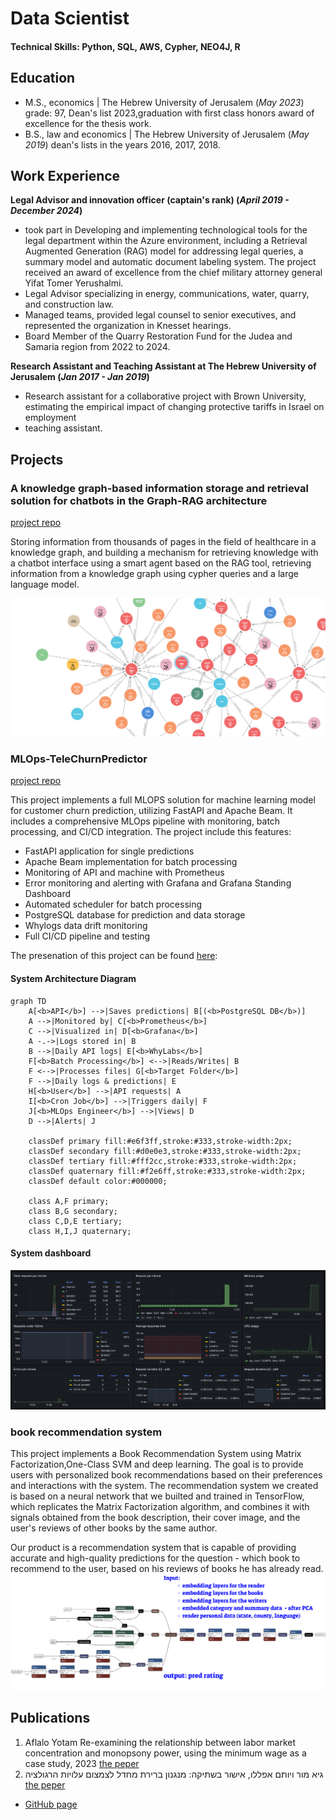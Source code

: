 # Data Scientist

#### Technical Skills: Python, SQL, AWS, Cypher, NEO4J, R

## Education
- M.S., economics	| The Hebrew University of Jerusalem (_May 2023_)
  grade: 97, Dean's list 2023,graduation with first class honors award of excellence for the thesis work. 			        		
- B.S., law and economics | The Hebrew University of Jerusalem (_May 2019_)
  dean's lists in the years 2016, 2017, 2018.

## Work Experience
**Legal Advisor and innovation officer (captain's rank) (_April 2019 - December 2024_)**
- took part in Developing and implementing technological tools for the legal department within the Azure environment, including  a Retrieval Augmented Generation (RAG) model for addressing legal queries, a summary model and automatic document labeling system. The project received an award of excellence from the chief military attorney general Yifat Tomer Yerushalmi.
- Legal Advisor specializing in energy, communications, water, quarry, and construction law.
- Managed teams, provided legal counsel to senior executives, and represented the organization in Knesset hearings.
- Board Member of the Quarry Restoration Fund for the Judea and Samaria region from 2022 to 2024.

**Research Assistant and Teaching Assistant at  The Hebrew University of Jerusalem (_Jan 2017 - Jan 2019_)**
- Research assistant for a collaborative project with Brown University, estimating the empirical impact of changing protective tariffs in Israel on employment
- teaching assistant.

## Projects
### A knowledge graph-based information storage and retrieval solution for chatbots in the Graph-RAG architecture
[project repo](https://github.com/YotamAflalo/chyper-graphRAG-with-langchain-and-neo4j)

Storing information from thousands of pages in the field of healthcare in a knowledge graph, 
and building a mechanism for retrieving knowledge with a chatbot interface using a smart agent based on the RAG tool, 
retrieving information from a knowledge graph using cypher queries and a large language model.

![Knowlage-graph-example](/assets/img/knowlage_graph_example.png)

### MLOps-TeleChurnPredictor

[project repo](https://github.com/YotamAflalo/MLOps-TeleChurnPredictor)

This project implements a full MLOPS solution for machine learning model for customer churn prediction, utilizing FastAPI and Apache Beam. It includes a comprehensive MLOps pipeline with monitoring, batch processing, and CI/CD integration.
The project include this features:
- FastAPI application for single predictions
- Apache Beam implementation for batch processing
- Monitoring of API and machine with Prometheus
- Error monitoring and alerting with Grafana and Grafana Standing Dashboard
- Automated scheduler for batch processing
- PostgreSQL database for prediction and data storage
- Whylogs data drift monitoring
- Full CI/CD pipeline and testing

The presenation of this project can be found [here](https://gamma.app/docs/Customer-Churn-Prediction-MLOps-System-klmmvju41ctqpmv): 
#### System Architecture Diagram
```mermaid
graph TD
    A[<b>API</b>] -->|Saves predictions| B[(<b>PostgreSQL DB</b>)]
    A -->|Monitored by| C[<b>Prometheus</b>]
    C -->|Visualized in| D[<b>Grafana</b>]
    A -.->|Logs stored in| B
    B -->|Daily API logs| E[<b>WhyLabs</b>]
    F[<b>Batch Processing</b>] <-->|Reads/Writes| B
    F <-->|Processes files| G[<b>Target Folder</b>]
    F -->|Daily logs & predictions| E
    H[<b>User</b>] -->|API requests| A
    I[<b>Cron Job</b>] -->|Triggers daily| F
    J[<b>MLOps Engineer</b>] -->|Views| D
    D -->|Alerts| J

    classDef primary fill:#e6f3ff,stroke:#333,stroke-width:2px;
    classDef secondary fill:#d0e0e3,stroke:#333,stroke-width:2px;
    classDef tertiary fill:#fff2cc,stroke:#333,stroke-width:2px;
    classDef quaternary fill:#f2e6ff,stroke:#333,stroke-width:2px;
    classDef default color:#000000;

    class A,F primary;
    class B,G secondary;
    class C,D,E tertiary;
    class H,I,J quaternary;
```
#### System dashboard
![dashboard](/assets/img/dashboard.png)

### book recommendation system
This project implements a Book Recommendation System using Matrix Factorization,One-Class SVM and deep learning. The goal is to provide users with personalized book recommendations based on their preferences and interactions with the system.
The recommendation system we created is based on a neural network that we builted and trained in TensorFlow, which replicates the Matrix Factorization algorithm, and combines it with signals obtained from the book description, their cover image, and the user's reviews of other books by the same author.

Our product is a recommendation system that is capable of providing accurate and high-quality predictions for the question - which book to recommend to the user, based on his reviews of books he has already read.
![books](/assets/img/books.png)

## Publications

1. Aflalo Yotam Re-examining the relationship between labor market concentration and monopsony power, using the minimum wage as a case study, 2023 [the peper](https://github.com/YotamAflalo/projects/blob/main/Re-examining%20the%20relationship%20between%20labor%20market%20concentration%20and%20monopsony%20power%2C%20using%20the%20minimum%20wage%20as%20a%20case%20study/Finel%20paper%20%20-%20Yotam%20Aflalo%20thesis%20-%20Re-examining%20the%20relationship%20between%20labor%20market%20concentration%20and%20monopsony%20power%2C%20using%20the%20minimum%20wage%20as%20a%20case%20study.pdf)
2. גיא מור ויותם אפללו, אישור בשתיקה: מנגנון ברירת מחדל לצמצום עלויות הרגולציה [the peper](https://drive.google.com/file/d/1JlepLzYYLhMBoA8ysD6Gk-g-Jz3WuXXR/view)

- [GitHub page](https://github.com/YotamAflalo)
